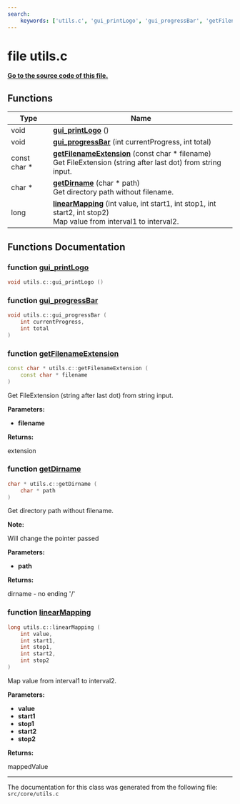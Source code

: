 ```yaml
---
search:
    keywords: ['utils.c', 'gui_printLogo', 'gui_progressBar', 'getFilenameExtension', 'getDirname', 'linearMapping']
---
```


# file utils.c

**[Go to the source code of this file.](utils_8c_source.md)**
## Functions

|Type|Name|
|-----|-----|
|void|[**gui\_printLogo**](utils_8c.md#1ab6bc436c37c273be3898910687e4f755) () |
|void|[**gui\_progressBar**](utils_8c.md#1aa6a0091e9a7e2f546a813aaf52221872) (int currentProgress, int total) |
|const char \*|[**getFilenameExtension**](utils_8c.md#1a7f9c5fd70da52ffcf719d3cd7dfaaee1) (const char \* filename) <br>Get FileExtension (string after last dot) from string input. |
|char \*|[**getDirname**](utils_8c.md#1ac5107ad1c4e44f5e4f6fcb7b887bddf1) (char \* path) <br>Get directory path without filename. |
|long|[**linearMapping**](utils_8c.md#1abc960a3069eb518b778464ffa5d6a777) (int value, int start1, int stop1, int start2, int stop2) <br>Map value from interval1 to interval2. |


## Functions Documentation

### function <a id="1ab6bc436c37c273be3898910687e4f755" href="#1ab6bc436c37c273be3898910687e4f755">gui\_printLogo</a>

```cpp
void utils.c::gui_printLogo ()
```



### function <a id="1aa6a0091e9a7e2f546a813aaf52221872" href="#1aa6a0091e9a7e2f546a813aaf52221872">gui\_progressBar</a>

```cpp
void utils.c::gui_progressBar (
    int currentProgress,
    int total
)
```



### function <a id="1a7f9c5fd70da52ffcf719d3cd7dfaaee1" href="#1a7f9c5fd70da52ffcf719d3cd7dfaaee1">getFilenameExtension</a>

```cpp
const char * utils.c::getFilenameExtension (
    const char * filename
)
```

Get FileExtension (string after last dot) from string input. 



**Parameters:**


* **filename** 



**Returns:**

extension 




### function <a id="1ac5107ad1c4e44f5e4f6fcb7b887bddf1" href="#1ac5107ad1c4e44f5e4f6fcb7b887bddf1">getDirname</a>

```cpp
char * utils.c::getDirname (
    char * path
)
```

Get directory path without filename. 



**Note:**

Will change the pointer passed




**Parameters:**


* **path** 



**Returns:**

dirname - no ending '/' 




### function <a id="1abc960a3069eb518b778464ffa5d6a777" href="#1abc960a3069eb518b778464ffa5d6a777">linearMapping</a>

```cpp
long utils.c::linearMapping (
    int value,
    int start1,
    int stop1,
    int start2,
    int stop2
)
```

Map value from interval1 to interval2. 



**Parameters:**


* **value** 
* **start1** 
* **stop1** 
* **start2** 
* **stop2** 



**Returns:**

mappedValue 






----------------------------------------
The documentation for this class was generated from the following file: `src/core/utils.c`
